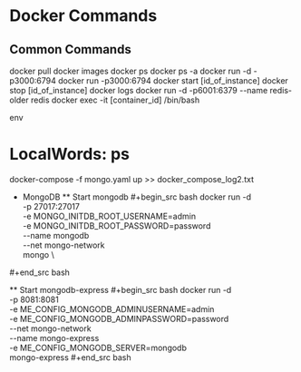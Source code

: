 # Docker Commands


## Common Commands

docker pull
docker images
docker ps
docker ps -a
docker run -d -p3000:6794
docker run -p3000:6794
docker start [id_of_instance]
docker stop [id_of_instance]
docker logs
docker run -d -p6001:6379 --name redis-older redis
docker exec -it [container_id] /bin/bash

env

#  LocalWords:  ps

docker-compose -f mongo.yaml up >> docker_compose_log2.txt



* MongoDB
** Start mongodb
#+begin_src bash
docker run -d \
-p 27017:27017 \
-e MONGO_INITDB_ROOT_USERNAME=admin \
-e MONGO_INITDB_ROOT_PASSWORD=password \
--name mongodb \
--net mongo-network \
mongo \

#+end_src bash


** Start mongodb-express
#+begin_src bash
docker run -d \
-p 8081:8081 \
-e ME_CONFIG_MONGODB_ADMINUSERNAME=admin \
-e ME_CONFIG_MONGODB_ADMINPASSWORD=password \
--net mongo-network \
--name mongo-express \
-e ME_CONFIG_MONGODB_SERVER=mongodb \
mongo-express
#+end_src bash
